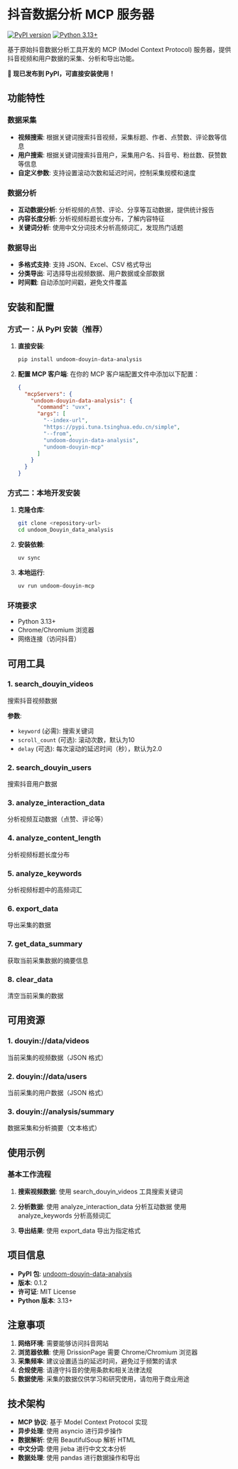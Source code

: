 # 抖音数据分析 MCP 服务器

[![PyPI version](https://badge.fury.io/py/undoom-douyin-data-analysis.svg)](https://badge.fury.io/py/undoom-douyin-data-analysis)
[![Python 3.13+](https://img.shields.io/badge/python-3.13+-blue.svg)](https://www.python.org/downloads/)

基于原始抖音数据分析工具开发的 MCP (Model Context Protocol) 服务器，提供抖音视频和用户数据的采集、分析和导出功能。

**🎉 现已发布到 PyPI，可直接安装使用！**

## 功能特性

### 数据采集
- **视频搜索**: 根据关键词搜索抖音视频，采集标题、作者、点赞数、评论数等信息
- **用户搜索**: 根据关键词搜索抖音用户，采集用户名、抖音号、粉丝数、获赞数等信息
- **自定义参数**: 支持设置滚动次数和延迟时间，控制采集规模和速度

### 数据分析
- **互动数据分析**: 分析视频的点赞、评论、分享等互动数据，提供统计报告
- **内容长度分析**: 分析视频标题长度分布，了解内容特征
- **关键词分析**: 使用中文分词技术分析高频词汇，发现热门话题

### 数据导出
- **多格式支持**: 支持 JSON、Excel、CSV 格式导出
- **分类导出**: 可选择导出视频数据、用户数据或全部数据
- **时间戳**: 自动添加时间戳，避免文件覆盖

## 安装和配置

### 方式一：从 PyPI 安装（推荐）

1. **直接安装**:
   ```bash
   pip install undoom-douyin-data-analysis
   ```

2. **配置 MCP 客户端**:
   在你的 MCP 客户端配置文件中添加以下配置：
   ```json
   {
     "mcpServers": {
       "undoom-douyin-data-analysis": {
         "command": "uvx",
         "args": [
           "--index-url",
           "https://pypi.tuna.tsinghua.edu.cn/simple",
           "--from",
           "undoom-douyin-data-analysis",
           "undoom-douyin-mcp"
         ]
       }
     }
   }
   ```

### 方式二：本地开发安装

1. **克隆仓库**:
   ```bash
   git clone <repository-url>
   cd undoom_Douyin_data_analysis
   ```

2. **安装依赖**:
   ```bash
   uv sync
   ```

3. **本地运行**:
   ```bash
   uv run undoom-douyin-mcp
   ```

### 环境要求
- Python 3.13+
- Chrome/Chromium 浏览器
- 网络连接（访问抖音）

## 可用工具

### 1. search_douyin_videos
搜索抖音视频数据

**参数**:
- `keyword` (必需): 搜索关键词
- `scroll_count` (可选): 滚动次数，默认为10
- `delay` (可选): 每次滚动的延迟时间（秒），默认为2.0

### 2. search_douyin_users
搜索抖音用户数据

### 3. analyze_interaction_data
分析视频互动数据（点赞、评论等）

### 4. analyze_content_length
分析视频标题长度分布

### 5. analyze_keywords
分析视频标题中的高频词汇

### 6. export_data
导出采集的数据

### 7. get_data_summary
获取当前采集数据的摘要信息

### 8. clear_data
清空当前采集的数据

## 可用资源

### 1. douyin://data/videos
当前采集的视频数据（JSON 格式）

### 2. douyin://data/users
当前采集的用户数据（JSON 格式）

### 3. douyin://analysis/summary
数据采集和分析摘要（文本格式）

## 使用示例

### 基本工作流程

1. **搜索视频数据**:
   使用 search_douyin_videos 工具搜索关键词

2. **分析数据**:
   使用 analyze_interaction_data 分析互动数据
   使用 analyze_keywords 分析高频词汇

3. **导出结果**:
   使用 export_data 导出为指定格式

## 项目信息

- **PyPI 包**: [undoom-douyin-data-analysis](https://pypi.org/project/undoom-douyin-data-analysis/)
- **版本**: 0.1.2
- **许可证**: MIT License
- **Python 版本**: 3.13+

## 注意事项

1. **网络环境**: 需要能够访问抖音网站
2. **浏览器依赖**: 使用 DrissionPage 需要 Chrome/Chromium 浏览器
3. **采集频率**: 建议设置适当的延迟时间，避免过于频繁的请求
4. **合规使用**: 请遵守抖音的使用条款和相关法律法规
5. **数据使用**: 采集的数据仅供学习和研究使用，请勿用于商业用途

## 技术架构

- **MCP 协议**: 基于 Model Context Protocol 实现
- **异步处理**: 使用 asyncio 进行异步操作
- **数据解析**: 使用 BeautifulSoup 解析 HTML
- **中文分词**: 使用 jieba 进行中文文本分析
- **数据处理**: 使用 pandas 进行数据操作和导出